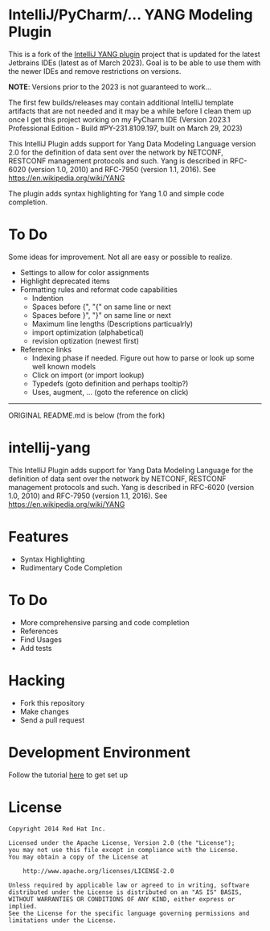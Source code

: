 # IntelliJ/PyCharm/... YANG Modeling Plugin

This is a fork of the [IntelliJ YANG plugin](https://github.com/kvakvs/intellij-yang) project
that is updated for the latest Jetbrains IDEs (latest as of March 2023).  Goal is to be able to use them
with the newer IDEs and remove restrictions on versions.

**NOTE**: Versions prior to the 2023 is not guaranteed to work...


The first few builds/releases may contain additional IntelliJ template artifacts that are not
needed and it may be a while before I clean them up once I get this project working on my
PyCharm IDE  (Version 2023.1 Professional Edition - Build #PY-231.8109.197, built on March 29, 2023)

<!-- Plugin description -->
This IntelliJ Plugin adds support for Yang Data Modeling Language version 2.0 for the definition of data sent
over the network by NETCONF, RESTCONF management protocols and such. Yang is described in RFC-6020
(version 1.0, 2010) and RFC-7950 (version 1.1, 2016). See https://en.wikipedia.org/wiki/YANG

The plugin adds syntax highlighting for Yang 1.0 and simple code completion.
<!-- Plugin description end -->

# To Do
Some ideas for improvement.  Not all are easy or possible to realize.

- Settings to allow for color assignments
- Highlight deprecated items
- Formatting rules and reformat code capabilities
  - Indention
  - Spaces before {", "{" on same line or next
  - Spaces before }", "}" on same line or next
  - Maximum line lengths (Descriptions particualrly)
  - import optimization (alphabetical)
  - revision optization (newest first)
- Reference links
  - Indexing phase if needed. Figure out how to parse or look up some well known models
  - Click on import (or import lookup)
  - Typedefs  (goto definition and perhaps tooltip?)
  - Uses, augment, ... (goto the reference on click)

--------------------------------------------------------------------------------------------------------------
ORIGINAL README.md is below (from the fork)

intellij-yang
=============

This IntelliJ Plugin adds support for Yang Data Modeling Language for the definition of data sent over the network by NETCONF,
RESTCONF management protocols and such. Yang is described in RFC-6020 (version 1.0, 2010) and RFC-7950 (version 1.1, 2016).
See https://en.wikipedia.org/wiki/YANG

# Features

- Syntax Highlighting
- Rudimentary Code Completion

# To Do

- More comprehensive parsing and code completion
- References
- Find Usages
- Add tests

# Hacking

- Fork this repository
- Make changes
- Send a pull request

# Development Environment

Follow the tutorial [here](http://confluence.jetbrains.com/display/IntelliJIDEA/Prerequisites) to get set up

# License

    Copyright 2014 Red Hat Inc.

    Licensed under the Apache License, Version 2.0 (the "License");
    you may not use this file except in compliance with the License.
    You may obtain a copy of the License at

        http://www.apache.org/licenses/LICENSE-2.0

    Unless required by applicable law or agreed to in writing, software
    distributed under the License is distributed on an "AS IS" BASIS,
    WITHOUT WARRANTIES OR CONDITIONS OF ANY KIND, either express or implied.
    See the License for the specific language governing permissions and
    limitations under the License.